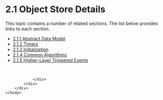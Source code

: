 <html dir="LTR" xmlns:mshelp="http://msdn.microsoft.com/mshelp" xmlns:ddue="http://ddue.schemas.microsoft.com/authoring/2003/5" xmlns:xlink="http://www.w3.org/1999/xlink" xmlns:tool="http://www.microsoft.com/tooltip">
    <head>
        <meta http-equiv="Content-Type" content="text/html; CHARSET=utf-8"></meta>
        <meta name="save" content="history"></meta>
        <title>2.1 Object Store Details</title>
        <xml>
            <mshelp:toctitle title="2.1 Object Store Details"></mshelp:toctitle>
            <mshelp:rltitle title="[MS-FSA]: Object Store Details"></mshelp:rltitle>
            <mshelp:keyword index="A" term="0f23c409-aa59-49be-ac3b-d73e8f1923fb"></mshelp:keyword>
            <mshelp:attr name="DCSext.ContentType" value="open specification"></mshelp:attr>
            <mshelp:attr name="AssetID" value="0f23c409-aa59-49be-ac3b-d73e8f1923fb"></mshelp:attr>
            <mshelp:attr name="TopicType" value="kbRef"></mshelp:attr>
            <mshelp:attr name="DCSext.Title" value="[MS-FSA]: Object Store Details" />
        </xml>
    </head>
    <body>
        <div id="header">
            <h1 class="heading">2.1 Object Store Details</h1>
        </div>
        <div id="mainSection">
            <div id="mainBody">
                <div id="allHistory" class="saveHistory"></div>
                <div id="sectionSection0" class="section" name="collapseableSection">
                    <p>This topic contains a number of related sections. The list below provides links to each section.<br /></p><ul><li><span><a href="801edcf5-bd31-4cec-b915-283faff69e22.md">2.1.1 Abstract Data Model</a></span></li><li><span><a href="46d1fc2b-ba78-4abc-9ffe-b8374acb51d4.md">2.1.2 Timers</a></span></li><li><span><a href="5d3762ee-dc40-4aee-9c91-37311d5d4157.md">2.1.3 Initialization</a></span></li><li><span><a href="31bccedf-6a76-4361-b69e-1b5e6ed3b55a.md">2.1.4 Common Algorithms</a></span></li><li><span><a href="ea676e28-afb1-4664-9ff7-00d187aa7cf7.md">2.1.5 Higher-Layer Triggered Events</a></span></li></ul><p><br /></p>


                </div>
            </div>
        </div>
    </body>
</html>